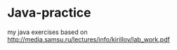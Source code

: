 # Java-practice
my java exercises based on http://media.samsu.ru/lectures/info/kirillov/lab_work.pdf
